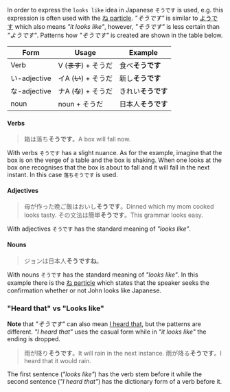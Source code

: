 In order to express the `looks like` idea in Japanese `そうです` is used, e.g. this expression is often used with the [ね particle](188). *"そうです"* is similar to [ようです](141) which also means *"it looks like"*, however, *"そうです"* is less certain than *"ようです"*.
Patterns how *"そうです"* is created are shown in the table below.

|Form|Usage|Example|
|-|-|-|
|Verb|V (~~ます~~) + そうだ|食べ**そうです**|
|い-adjective|イA (~~い~~) + そうだ|新し**そうです**|
|な-adjective|ナA (~~な~~) + そうだ|きれい**そうです**|
|noun|noun + そうだ|日本人**そうです**|

#### Verbs
>箱は落ち**そうです**。A box will fall now.

With verbs `そうです` has a slight nuance.
As for the example, imagine that the box is on the verge of a table and the box is shaking. When one looks at the box one recognises that the box is about to fall and it will fall in the next instant. In this case `落ちそうです` is used.

#### Adjectives
>母が作った晩ご飯はおいし**そうです**。Dinned which my mom cooked looks tasty.
>その文法は簡単**そうです**。This grammar looks easy.

With adjectives `そうです` has the standard meaning of *"looks like"*.

#### Nouns
>ジョンは日本人**そうですね**。

With nouns `そうです` has the standard meaning of *"looks like"*.
In this example there is the [ね particle](188) which states that the speaker seeks the confirmation whether or not John looks like Japanese.

### "Heard that" vs "Looks like"
**Note** that *"そうです"* can also mean [I heard that](110), but the patterns are different. *"I heard that"* uses the casual form while in *"it looks like"* the ending is dropped.
>雨が降り**そうです**。It will rain in the next instance.
>雨が降る**そうです**。I heard that it would rain.

The first sentence (*"looks like"*) has the verb stem before it while the second sentence (*"I heard that"*) has the dictionary form of a verb before it.